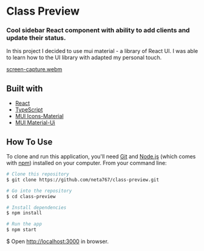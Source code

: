 # Class Preview

### Cool sidebar React component with ability to add clients and update their status.
In this project I decided to use mui material - a library of React UI. I was able to learn how to the UI library with adapted my personal touch.

[screen-capture.webm](https://user-images.githubusercontent.com/59369034/224924471-d5d0ae67-10a6-4e0f-b50c-b63ccb857938.webm|width=100)

## Built with

- [React](https://reactjs.org/)
- [TypeScript](https://www.typescriptlang.org/)
- [MUI Icons-Material](https://mui.com/material-ui/getting-started/overview/)
- [MUI Material-Ui](https://mui.com/material-ui/material-icons/)

## How To Use

To clone and run this application, you'll need [Git](https://git-scm.com) and [Node.js](https://nodejs.org/en/download/) (which comes with [npm](http://npmjs.com)) installed on your computer. From your command line:

```bash
# Clone this repository
$ git clone https://github.com/neta767/class-preview.git

# Go into the repository
$ cd class-preview

# Install dependencies
$ npm install

# Run the app
$ npm start

```

$ Open [http://localhost:3000](http://localhost:3000) in browser.
